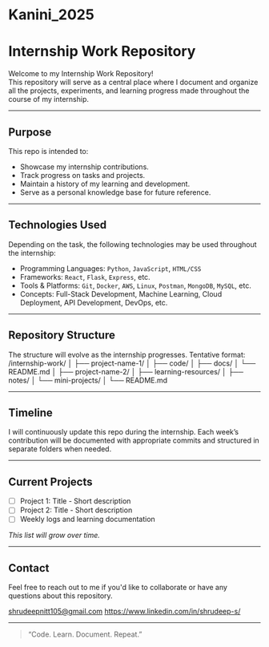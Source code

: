 # Kanini_2025

# Internship Work Repository

Welcome to my Internship Work Repository!  
This repository will serve as a central place where I document and organize all the projects, experiments, and learning progress made throughout the course of my internship.

---

## Purpose

This repo is intended to:
- Showcase my internship contributions.
- Track progress on tasks and projects.
- Maintain a history of my learning and development.
- Serve as a personal knowledge base for future reference.

---

## Technologies Used

Depending on the task, the following technologies may be used throughout the internship:
- Programming Languages: `Python`, `JavaScript`, `HTML/CSS`
- Frameworks: `React`, `Flask`, `Express`, etc.
- Tools & Platforms: `Git`, `Docker`, `AWS`, `Linux`, `Postman`, `MongoDB`, `MySQL`, etc.
- Concepts: Full-Stack Development, Machine Learning, Cloud Deployment, API Development, DevOps, etc.

---

## Repository Structure

The structure will evolve as the internship progresses. Tentative format:
/internship-work/
│
├── project-name-1/
│ ├── code/
│ ├── docs/
│ └── README.md
│
├── project-name-2/
│
├── learning-resources/
│ ├── notes/
│ └── mini-projects/
│
└── README.md


---

## Timeline

I will continuously update this repo during the internship. Each week’s contribution will be documented with appropriate commits and structured in separate folders when needed.

---

## Current Projects

- [ ] Project 1: Title - Short description
- [ ] Project 2: Title - Short description
- [ ] Weekly logs and learning documentation

_This list will grow over time._

---

## Contact

Feel free to reach out to me if you'd like to collaborate or have any questions about this repository.

shrudeepnitt105@gmail.com 
https://www.linkedin.com/in/shrudeep-s/

---

> “Code. Learn. Document. Repeat.”



